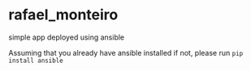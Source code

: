 # rafael_monteiro
simple app deployed using ansible

Assuming that you already have ansible installed if not, please run 
`pip install ansible` 

